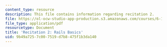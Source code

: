 ```yaml
---
content_type: resource
description: This file contains information regarding recitation 2.
file: https://ol-ocw-studio-app-production.s3.amazonaws.com/courses/6-170-software-studio-spring-2013/9b49a7257c007519d7b8475f1b3da140_MIT6_170S13_rec2-RailsBas.pdf
file_type: application/pdf
resourcetype: Document
title: 'Recitation 2: Rails Basics'
uid: 9b49a725-7c00-7519-d7b8-475f1b3da140
---
```

